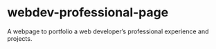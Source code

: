 # webdev-professional-page
A webpage to portfolio a web developer’s professional experience and projects. 

